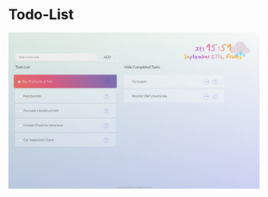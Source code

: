 # Todo-List

<img src="https://github.com/Authright-PaPa/Todo-List/blob/master/Todo-List.png" alt="" width="600" />
